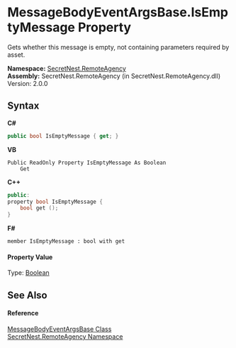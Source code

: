 # MessageBodyEventArgsBase.IsEmptyMessage Property 
 

Gets whether this message is empty, not containing parameters required by asset.

**Namespace:**&nbsp;<a href="N_SecretNest_RemoteAgency">SecretNest.RemoteAgency</a><br />**Assembly:**&nbsp;SecretNest.RemoteAgency (in SecretNest.RemoteAgency.dll) Version: 2.0.0

## Syntax

**C#**<br />
``` C#
public bool IsEmptyMessage { get; }
```

**VB**<br />
``` VB
Public ReadOnly Property IsEmptyMessage As Boolean
	Get
```

**C++**<br />
``` C++
public:
property bool IsEmptyMessage {
	bool get ();
}
```

**F#**<br />
``` F#
member IsEmptyMessage : bool with get

```


#### Property Value
Type: <a href="https://docs.microsoft.com/dotnet/api/system.boolean" target="_blank">Boolean</a>

## See Also


#### Reference
<a href="T_SecretNest_RemoteAgency_MessageBodyEventArgsBase">MessageBodyEventArgsBase Class</a><br /><a href="N_SecretNest_RemoteAgency">SecretNest.RemoteAgency Namespace</a><br />